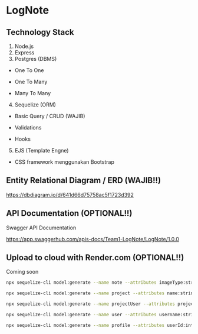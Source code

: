 # LogNote
## Technology Stack

1. Node.js
2. Express
3. Postgres (DBMS)

- One To One

- One To Many

- Many To Many 

4. Sequelize (ORM)

- Basic Query / CRUD (WAJIB)

- Validations

- Hooks

5. EJS (Template Engne)

- CSS framework menggunakan Bootstrap

## Entity Relational Diagram / ERD (WAJIB!!)

https://dbdiagram.io/d/641d66d75758ac5f1723d392

## API Documentation (OPTIONAL!!)

Swagger API Documentation

https://app.swaggerhub.com/apis-docs/Team1-LogNote/LogNote/1.0.0

## Upload to cloud with Render.com (OPTIONAL!!)

Coming soon

``` bash
npx sequelize-cli model:generate --name note --attributes imageType:string,imageName:string,imageData:blob,text:text,projectId:integer

npx sequelize-cli model:generate --name project --attributes name:string,description:text,repository:text

npx sequelize-cli model:generate --name projectUser --attributes projectId:integer,userId:integer

npx sequelize-cli model:generate --name user --attributes username:string,name:string,password:string,role:string

npx sequelize-cli model:generate --name profile --attributes userId:integer,email:string,position:string,phone:string,address:text

```

